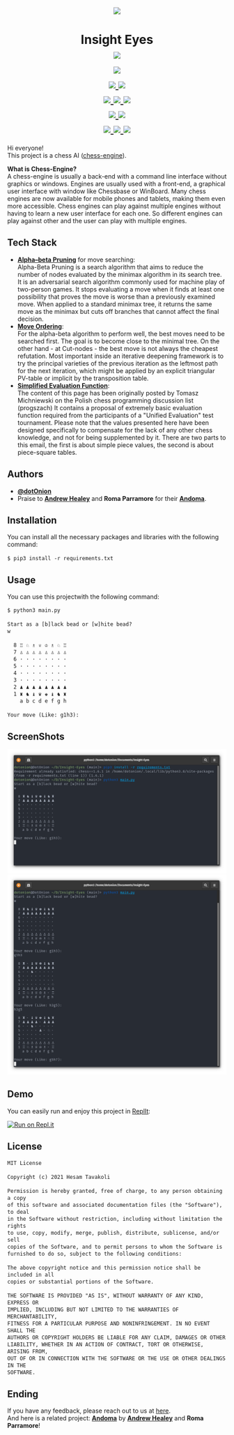 <h1 align=center>
    <img src="https://media.giphy.com/media/QVQ02uuoQIpKo/giphy.gif" />
    <br />
    <br />
    Insight Eyes
    <br />
    <a href="https://github.com/d0t0n10n/insight-eyes">
        <img src="https://badges.frapsoft.com/os/v3/open-source.svg?v=103" />
    </a>
    <br />
    <a href="https://github.com/d0t0n10n/insight-eyes/commits/main">
        <img src="https://img.shields.io/github/last-commit/d0t0n10n/insight-eyes.svg" />
    </a>
    <br />
    <a href="https://github.com/Naereen?tab=followers">
        <img src="https://img.shields.io/github/followers/d0t0n10n.svg?style=social&label=Follow&maxAge=2592000" />
    </a>
    <a href="https://github.com/d0t0n10n/insight-eyes/blob/master/License">
        <img src="https://img.shields.io/github/license/d0t0n10n/insight-eyes.svg" />
    </a>
    <br />
    <a href="https://GitHub.com/d0t0n10n/insight-eyes/watchers/">
        <img src="https://img.shields.io/github/watchers/d0t0n10n/insight-eyes.svg?style=social&label=Watch&maxAge=2592000" />
    </a>
    <a href="https://GitHub.com/d0t0n10n/insight-eyes/stargazers/">
        <img src="https://img.shields.io/github/stars/d0t0n10n/insight-eyes.svg?style=social&label=Star&maxAge=2592000" />
    </a>
    <a href="https://GitHub.com/d0t0n10n/insight-eyes/network/">
        <img src="https://img.shields.io/github/forks/d0t0n10n/insight-eyes.svg?style=social&label=Fork&maxAge=2592000" />
    </a>
    <br />
    <a href="https://python.org">
        <img src="https://img.shields.io/badge/Python-3776AB?style=flat&logo=python&logoColor=white" />
    </a>
    <a href="https://open.vscode.dev/d0t0n10n/insight-eyes">
        <img src="https://open.vscode.dev/badges/open-in-vscode.svg" />
    </a>
    <br />
    <a href="https://github.com/d0t0n10n/insight-eyes">
        <img src="https://img.shields.io/github/repo-size/d0t0n10n/insight-eyes" />
    </a>
    <a href="https://github.com/d0t0n10n/insight-eyes">
        <img src="https://tokei.rs/b1/github/d0t0n10n/insight-eyes?category=files" />
    </a>
    <a href="https://github.com/d0t0n10n/insight-eyes">
        <img src="https://tokei.rs/b1/github/d0t0n10n/insight-eyes?category=lines" />
    </a>
</h1>

Hi everyone!
<br />
This project is a chess AI ([chess-engine](https://en.wikipedia.org/wiki/Chess_engine)).

**What is Chess-Engine?**
<br />
A chess-engine is usually a back-end with a command line interface without graphics or windows. Engines are usually used with a front-end, a graphical user interface with window like Chessbase or WinBoard. Many chess engines are now available for mobile phones and tablets, making them even more accessible. Chess engines can play against multiple engines without having to learn a new user interface for each one. So different engines can play against other and the user can play with multiple engines.

## Tech Stack

- [**Alpha–beta Pruning**](https://en.wikipedia.org/wiki/Alpha%E2%80%93beta_pruning) for move searching: <br />
  Alpha-Beta Pruning is a search algorithm that aims to reduce the number of nodes evaluated by the minimax algorithm in its search tree. It is an adversarial search algorithm commonly used for machine play of two-person games. It stops evaluating a move when it finds at least one possibility that proves the move is worse than a previously examined move. When applied to a standard minimax tree, it returns the same move as the minimax but cuts off branches that cannot affect the final decision.
- [**Move Ordering**](https://www.chessprogramming.org/Move_Ordering): <br />
  For the alpha-beta algorithm to perform well, the best moves need to be searched first. The goal is to become close to the minimal tree. On the other hand - at Cut-nodes - the best move is not always the cheapest refutation. Most important inside an iterative deepening framework is to try the principal varieties of the previous iteration as the leftmost path for the next iteration, which might be applied by an explicit triangular PV-table or implicit by the transposition table.
- [**Simplified Evaluation Function**](https://www.chessprogramming.org/Simplified_Evaluation_Function): <br />
  The content of this page has been originally posted by Tomasz Michniewski on the Polish chess programming discussion list (progszach) It contains a proposal of extremely basic evaluation function required from the participants of a "Unified Evaluation" test tournament. Please note that the values presented here have been designed specifically to compensate for the lack of any other chess knowledge, and not for being supplemented by it. There are two parts to this email, the first is about simple piece values, the second is about piece-square tables.

## Authors

- [**@dotOnion**](https://d0t0n10n.github.io/)
- Praise to [**Andrew Healey**](https://github.com/healeycodes) and **Roma Parramore** for their [**Andoma**](https://github.com/healeycodes/andoma).

## Installation

You can install all the necessary packages and libraries with the following command:

`$ pip3 install -r requirements.txt`

## Usage

You can use this projectwith the following command:

```
$ python3 main.py

Start as a [b]lack bead or [w]hite bead?
w

  8 ♖ ♘ ♗ ♕ ♔ ♗ ♘ ♖
  7 ♙ ♙ ♙ ♙ ♙ ♙ ♙ ♙
  6 · · · · · · · ·
  5 · · · · · · · ·
  4 · · · · · · · ·
  3 · · · · · · · ·
  2 ♟ ♟ ♟ ♟ ♟ ♟ ♟ ♟
  1 ♜ ♞ ♝ ♛ ♚ ♝ ♞ ♜
    a b c d e f g h

Your move (Like: g1h3):
```

## ScreenShots

![Image 1](./screenshots/1.png) <br />
![Image 2](./screenshots/2.png)

## Demo

You can easily run and enjoy this project in [ReplIt](https://replit.com/):

[![Run on Repl.it](https://repl.it/badge/github/d0t0n10n/insight-eyes)](https://repl.it/github/d0t0n10n/insight-eyes)

## License

```
MIT License

Copyright (c) 2021 Hesam Tavakoli

Permission is hereby granted, free of charge, to any person obtaining a copy
of this software and associated documentation files (the "Software"), to deal
in the Software without restriction, including without limitation the rights
to use, copy, modify, merge, publish, distribute, sublicense, and/or sell
copies of the Software, and to permit persons to whom the Software is
furnished to do so, subject to the following conditions:

The above copyright notice and this permission notice shall be included in all
copies or substantial portions of the Software.

THE SOFTWARE IS PROVIDED "AS IS", WITHOUT WARRANTY OF ANY KIND, EXPRESS OR
IMPLIED, INCLUDING BUT NOT LIMITED TO THE WARRANTIES OF MERCHANTABILITY,
FITNESS FOR A PARTICULAR PURPOSE AND NONINFRINGEMENT. IN NO EVENT SHALL THE
AUTHORS OR COPYRIGHT HOLDERS BE LIABLE FOR ANY CLAIM, DAMAGES OR OTHER
LIABILITY, WHETHER IN AN ACTION OF CONTRACT, TORT OR OTHERWISE, ARISING FROM,
OUT OF OR IN CONNECTION WITH THE SOFTWARE OR THE USE OR OTHER DEALINGS IN THE
SOFTWARE.
```

## Ending

If you have any feedback, please reach out to us at [here](mailto:d0t0n10n@pm.me). <br />
And here is a related project: [**Andoma**](https://github.com/healeycodes/andoma) by [**Andrew Healey**](https://github.com/healeycodes) and **Roma Parramore**!
